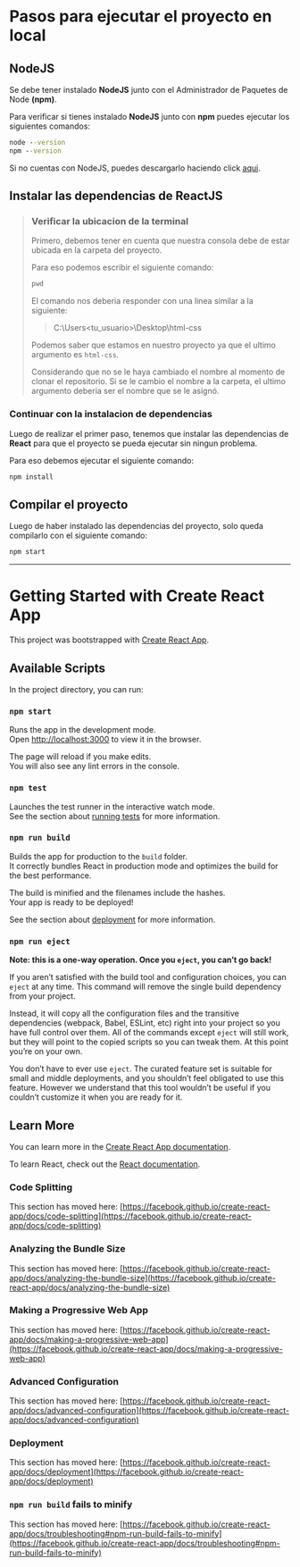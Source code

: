 # Pasos para ejecutar el proyecto en local

## NodeJS

Se debe tener instalado **NodeJS** junto con el Administrador de Paquetes de Node **(npm)**.

Para verificar si tienes instalado **NodeJS** junto con **npm** puedes ejecutar los siguientes comandos:

```cmd
node --version
npm --version
```

Si no cuentas con NodeJS, puedes descargarlo haciendo click [aqui](https://nodejs.org/en/download/).

## Instalar las dependencias de ReactJS

>### Verificar la ubicacion de la terminal
>
>Primero, debemos tener en cuenta que nuestra consola debe de estar ubicada en la carpeta del proyecto.
>
>Para eso podemos escribir el siguiente comando:
>
>```cmd
>pwd
>```
>
>El comando nos deberia responder con una linea similar a la siguiente:
>
>>C:\Users\<tu_usuario>\Desktop\html-css
>
>Podemos saber que estamos en nuestro proyecto ya que el ultimo argumento es `html-css`.
>
>Considerando que no se le haya cambiado el nombre al momento de clonar el repositorio.
>Si se le cambio el nombre a la carpeta, el ultimo argumento deberia ser el nombre que se le asignó.

### Continuar con la instalacion de dependencias

Luego de realizar el primer paso, tenemos que instalar las dependencias de **React** para que el proyecto
se pueda ejecutar sin ningun problema.

Para eso debemos ejecutar el siguiente comando:

```cmd
npm install
```

## Compilar el proyecto

Luego de haber instalado las dependencias del proyecto, solo queda compilarlo con el siguiente comando:

```cmd
npm start
```

---

# Getting Started with Create React App

This project was bootstrapped with [Create React App](https://github.com/facebook/create-react-app).

## Available Scripts

In the project directory, you can run:

### `npm start`

Runs the app in the development mode.\
Open [http://localhost:3000](http://localhost:3000) to view it in the browser.

The page will reload if you make edits.\
You will also see any lint errors in the console.

### `npm test`

Launches the test runner in the interactive watch mode.\
See the section about [running tests](https://facebook.github.io/create-react-app/docs/running-tests) for more information.

### `npm run build`

Builds the app for production to the `build` folder.\
It correctly bundles React in production mode and optimizes the build for the best performance.

The build is minified and the filenames include the hashes.\
Your app is ready to be deployed!

See the section about [deployment](https://facebook.github.io/create-react-app/docs/deployment) for more information.

### `npm run eject`

**Note: this is a one-way operation. Once you `eject`, you can’t go back!**

If you aren’t satisfied with the build tool and configuration choices, you can `eject` at any time. This command will remove the single build dependency from your project.

Instead, it will copy all the configuration files and the transitive dependencies (webpack, Babel, ESLint, etc) right into your project so you have full control over them. All of the commands except `eject` will still work, but they will point to the copied scripts so you can tweak them. At this point you’re on your own.

You don’t have to ever use `eject`. The curated feature set is suitable for small and middle deployments, and you shouldn’t feel obligated to use this feature. However we understand that this tool wouldn’t be useful if you couldn’t customize it when you are ready for it.

## Learn More

You can learn more in the [Create React App documentation](https://facebook.github.io/create-react-app/docs/getting-started).

To learn React, check out the [React documentation](https://reactjs.org/).

### Code Splitting

This section has moved here: [https://facebook.github.io/create-react-app/docs/code-splitting](https://facebook.github.io/create-react-app/docs/code-splitting)

### Analyzing the Bundle Size

This section has moved here: [https://facebook.github.io/create-react-app/docs/analyzing-the-bundle-size](https://facebook.github.io/create-react-app/docs/analyzing-the-bundle-size)

### Making a Progressive Web App

This section has moved here: [https://facebook.github.io/create-react-app/docs/making-a-progressive-web-app](https://facebook.github.io/create-react-app/docs/making-a-progressive-web-app)

### Advanced Configuration

This section has moved here: [https://facebook.github.io/create-react-app/docs/advanced-configuration](https://facebook.github.io/create-react-app/docs/advanced-configuration)

### Deployment

This section has moved here: [https://facebook.github.io/create-react-app/docs/deployment](https://facebook.github.io/create-react-app/docs/deployment)

### `npm run build` fails to minify

This section has moved here: [https://facebook.github.io/create-react-app/docs/troubleshooting#npm-run-build-fails-to-minify](https://facebook.github.io/create-react-app/docs/troubleshooting#npm-run-build-fails-to-minify)
